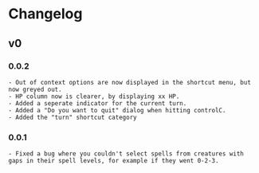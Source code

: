 # Changelog



## v0

### 0.0.2
    - Out of context options are now displayed in the shortcut menu, but now greyed out.
    - HP column now is clearer, by displaying xx HP.
    - Added a seperate indicator for the current turn.
    - Added a "Do you want to quit" dialog when hitting controlC.
    - Added the "turn" shortcut category

### 0.0.1
    - Fixed a bug where you couldn't select spells from creatures with gaps in their spell levels, for example if they went 0-2-3.